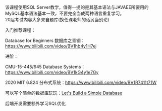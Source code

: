 该课程使用SQL Server教学，值得一提的是其基本语法与JAVAEE所要用的MySQL基本语法基本一致，不要完全当成两种语言重复学习。  
20届考试内容大多来自题库(换任课老师的话另当别论)



入门推荐课程：

Database for Beginners 数据库之青铜：https://www.bilibili.com/video/BV1hb4y1H7ej



进阶：

CMU-15-445/645 Database Systems：https://www.bilibili.com/video/BV1kG4y1e7Gy

2020 MIT 6.824 分布式系统：https://www.bilibili.com/video/BV1R7411t71W

可以写个简单的数据库玩玩：[Let's Build a Simple Database](https://cstack.github.io/db_tutorial/)

后端开发需要额外学习SQL优化
